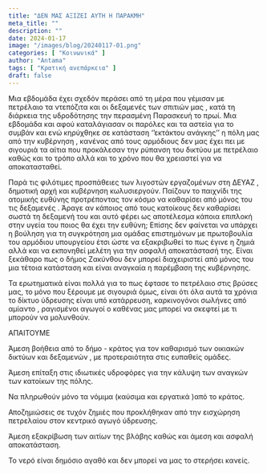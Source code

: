 ```yaml
---
title: "ΔΕΝ ΜΑΣ ΑΞΙΖΕΙ ΑΥΤΗ Η ΠΑΡΑΚΜΗ"
meta_title: ""
description: ""
date: 2024-01-17
image: "/images/blog/20240117-01.png"
categories: [ "Κοινωνικά" ]
author: "Antama"
tags: [ "Κρατική ανεπάρκεια" ]
draft: false
---
```


Μια εβδομάδα έχει σχεδόν περάσει από τη μέρα που γέμισαν με πετρέλαιο τα ντεπόζιτα και οι δεξαμενές των σπιτιών μας ,
κατά τη διάρκεια της υδροδότησης την περασμένη Παρασκευή το πρωί. Μια εβδομάδα και αφού καταλάγιασαν οι παρόλες και τα
αστεία για το συμβάν και ενώ κηρύχθηκε σε κατάσταση ‘’εκτάκτου ανάγκης’’ η πόλη μας από την κυβέρνηση , κανένας από τους
αρμόδιους δεν μας έχει πει με σιγουριά τα αίτια που προκάλεσαν την ρύπανση του δικτύου με πετρέλαιο καθώς και το τρόπο
αλλά και το χρόνο που θα χρειαστεί για να αποκατασταθεί.

Παρά τις φιλότιμες προσπάθειες των λιγοστών εργαζομένων στη ΔΕΥΑΖ , δημοτική αρχή και κυβέρνηση κωλυσιεργούν. Παίζουν το
παιχνίδι της ατομικής ευθύνης προτρέποντας τον κόσμο να καθαρίσει από μόνος του τις δεξαμενές . Άραγε αν κάποιος από
τους κατοίκους δεν καθαρίσει σωστά τη δεξαμενή του και αυτό φέρει ως αποτέλεσμα κάποια επιπλοκή στην υγεία του ποιος θα
έχει την ευθύνη; Επίσης δεν φαίνεται να υπάρχει η βούληση για τη συγκρότηση μια ομάδας επιστημόνων με πρωτοβουλία του
αρμόδιου υπουργείου έτσι ώστε να εξακριβωθεί το πως έγινε η ζημιά αλλά και να εκπονηθεί μελέτη για την ασφαλή
αποκατάστασή της. Είναι ξεκάθαρο πως ο δήμος Ζακύνθου δεν μπορεί διαχειριστεί από μόνος του μια τέτοια κατάσταση και
είναι αναγκαία η παρέμβαση της κυβέρνησης.

Τα ερωτηματικά είναι πολλά για το πως έφτασε το πετρέλαιο στις βρύσες μας, το μόνο που ξέρουμε με σιγουριά όμως, είναι
ότι όλα αυτά τα χρόνια το δίκτυο ύδρευσης είναι υπό κατάρρευση, καρκινογόνοι σωλήνες από αμίαντο , ραγισμένοι αγωγοί ο
καθένας μας μπορεί να σκεφτεί με τι μπορούν να μολυνθούν.

ΑΠΑΙΤΟΥΜΕ

Άμεση βοήθεια από το δήμο - κράτος για τον καθαρισμό των οικιακών δικτύων και δεξαμενών , με προτεραιότητα στις ευπαθείς
ομάδες.

Άμεση επίταξη στις ιδιωτικές υδροφόρες για την κάλυψη των αναγκών των κατοίκων της πόλης.

Να πληρωθούν μόνο τα νόμιμα (καύσιμα και εργατικά )από το κράτος.

Αποζημιώσεις σε τυχόν ζημιές που προκλήθηκαν από την εισχώρηση πετρελαίου στον κεντρικό αγωγό ύδρευσης.

Άμεση εξακρίβωση των αιτίων της βλάβης καθώς και άμεση και ασφαλή αποκατάσταση.

Το νερό είναι δημόσιο αγαθό και δεν μπορεί να μας το στερήσει κανείς.

